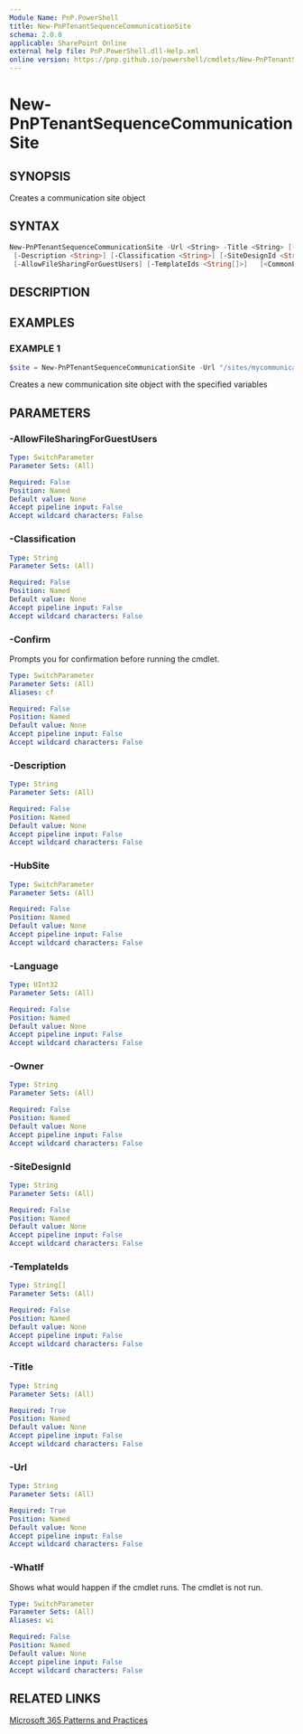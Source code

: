 ```yaml
---
Module Name: PnP.PowerShell
title: New-PnPTenantSequenceCommunicationSite
schema: 2.0.0
applicable: SharePoint Online
external help file: PnP.PowerShell.dll-Help.xml
online version: https://pnp.github.io/powershell/cmdlets/New-PnPTenantSequenceCommunicationSite.html
---
```

 
# New-PnPTenantSequenceCommunicationSite

## SYNOPSIS
Creates a communication site object

## SYNTAX

```powershell
New-PnPTenantSequenceCommunicationSite -Url <String> -Title <String> [-Language <UInt32>] [-Owner <String>]
 [-Description <String>] [-Classification <String>] [-SiteDesignId <String>] [-HubSite]
 [-AllowFileSharingForGuestUsers] [-TemplateIds <String[]>]   [<CommonParameters>]
```

## DESCRIPTION

## EXAMPLES

### EXAMPLE 1
```powershell
$site = New-PnPTenantSequenceCommunicationSite -Url "/sites/mycommunicationsite" -Title "My Team Site"
```

Creates a new communication site object with the specified variables

## PARAMETERS

### -AllowFileSharingForGuestUsers

```yaml
Type: SwitchParameter
Parameter Sets: (All)

Required: False
Position: Named
Default value: None
Accept pipeline input: False
Accept wildcard characters: False
```

### -Classification

```yaml
Type: String
Parameter Sets: (All)

Required: False
Position: Named
Default value: None
Accept pipeline input: False
Accept wildcard characters: False
```

### -Confirm
Prompts you for confirmation before running the cmdlet.

```yaml
Type: SwitchParameter
Parameter Sets: (All)
Aliases: cf

Required: False
Position: Named
Default value: None
Accept pipeline input: False
Accept wildcard characters: False
```

### -Description

```yaml
Type: String
Parameter Sets: (All)

Required: False
Position: Named
Default value: None
Accept pipeline input: False
Accept wildcard characters: False
```

### -HubSite

```yaml
Type: SwitchParameter
Parameter Sets: (All)

Required: False
Position: Named
Default value: None
Accept pipeline input: False
Accept wildcard characters: False
```

### -Language

```yaml
Type: UInt32
Parameter Sets: (All)

Required: False
Position: Named
Default value: None
Accept pipeline input: False
Accept wildcard characters: False
```

### -Owner

```yaml
Type: String
Parameter Sets: (All)

Required: False
Position: Named
Default value: None
Accept pipeline input: False
Accept wildcard characters: False
```

### -SiteDesignId

```yaml
Type: String
Parameter Sets: (All)

Required: False
Position: Named
Default value: None
Accept pipeline input: False
Accept wildcard characters: False
```

### -TemplateIds

```yaml
Type: String[]
Parameter Sets: (All)

Required: False
Position: Named
Default value: None
Accept pipeline input: False
Accept wildcard characters: False
```

### -Title

```yaml
Type: String
Parameter Sets: (All)

Required: True
Position: Named
Default value: None
Accept pipeline input: False
Accept wildcard characters: False
```

### -Url

```yaml
Type: String
Parameter Sets: (All)

Required: True
Position: Named
Default value: None
Accept pipeline input: False
Accept wildcard characters: False
```

### -WhatIf
Shows what would happen if the cmdlet runs. The cmdlet is not run.

```yaml
Type: SwitchParameter
Parameter Sets: (All)
Aliases: wi

Required: False
Position: Named
Default value: None
Accept pipeline input: False
Accept wildcard characters: False
```

## RELATED LINKS

[Microsoft 365 Patterns and Practices](https://aka.ms/m365pnp)


